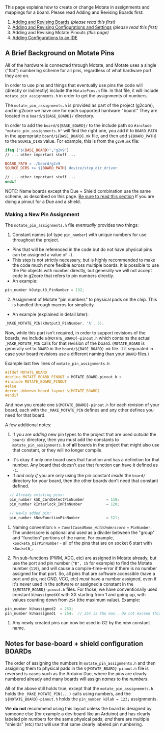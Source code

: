 This page explains how to create or change Motate in assignments and mappings for a board. Please read Adding and Revising Boards first:

1. [Adding and Revising Boards](Adding-and-Revising-Boards) _(please read this first)_
1. [Adding and Revising Configurations and Settings](Adding-and-Revising-Configurations-and-Settings) _(please read this first)_
1. Adding and Revising Motate Pinouts _(this page)_
1. [Adding Configurations to an IDE](Adding-Configurations-to-an-IDE)

## A Brief Background on Motate Pins

All of the hardware is connected through Motate, and Motate uses a single ("flat") numbering scheme for all pins, regardless of what hardware port they are on.

In order to use pins and things that eventually use pins the code will (directly or indirectly) include the `MotatePins.h` file. In that file, it will include `motate_pin_assignments.h` in order to get the assignments of numbers.

The `motate_pin_assignments.h` is provided as part of the project (g2core), and in g2core we have one for each supported hardware "board." They are located in a `board/${BASE_BOARD}/` directory.

In order to add the `board/${BASE_BOARD}/` to the include path so `#include "motate_pin_assignments.h"` will find the right one, you add it to `BOARD_PATH` in the appropriate `board/${BASE_BOARD}.mk` file, and then add `${BOARD_PATH}` to the `SOURCE_DIRS` value. For example, this is from the `g2v9.mk` file:

```makefile
ifeq ("$(BASE_BOARD)","g2v9")
// ... other important stuff ...

BOARD_PATH = ./board/g2v9
SOURCE_DIRS += ${BOARD_PATH} device/step_dir_driver

// ... other important stuff ...
endif
```

NOTE: Name boards except the Due + Shield combination use the same scheme, as described on this page. [Be sure to read this section]() If you are doing a pinout for a Due and a shield.

### Making a New Pin Assignment

The `motate_pin_assignments.h` file _eventually_ provides two things:

1. Constant names (of type `pin_number`) with unique numbers for use throughout the project.
  - Pins that will be referenced in the code but do not have physical pins can be assigned a value of `-1`.
  - This step is not strictly necessary, but is highly recommended to make the code much more flexible across multiple boards. It is possible to use the Pin objects with number directly, but generally we will not accept code in g2core that refers to pin numbers directly.
  - An example:
  ```c++
  pin_number kOutput3_PinNumber = 132;
  ```

2. Assignment of Motate "pin numbers" to physical pads on the chip. This is handled through macros for simplicity.
  - An example (explained in detail later):
  ```c++
  _MAKE_MOTATE_PIN(kOutput3_PinNumber, 'A', 5);
  ```


Now, while this part isn't required, in order to support revisions of the boards, we include `${MOTATE_BOARD}-pinout.h` which contains the actual `_MAKE_MOTATE_PIN` calls for that revision of the board. (`MOTATE_BOARD` is generally set to `BOARD` in the `board/${BASE_BOARD}.mk` file. It it separated in case your board revisions use a different naming than your `BOARD` files.)

Example last few lines of `motate_pin_assignments.h`:
```c++
#ifdef MOTATE_BOARD
#define MOTATE_BOARD_PINOUT < MOTATE_BOARD-pinout.h >
#include MOTATE_BOARD_PINOUT
#else
#error Unknown board layout $(MOTATE_BOARD)
#endif
```

And now you create one `${MOTATE_BOARD}-pinout.h` for each revision of your board, each with the `_MAKE_MOTATE_PIN` defines and any other defines you need for that board.

A few additional notes:

1. If you are *adding* new pin types to the project that are used _outside_ the `board/` directory, then you must add the constants to `motate_pin_assignments.h` of **all** boards in the project that might also use that constant, or they will no longer compile.
  - It's okay if only one board uses that function and has a definition for that number. Any board that doesn't use that function can have it defined as `-1`.
  - If _and only if_ you are only using the pin constant _inside_ the `board/` directory for your board, then the other boards don't need that constant defined.

  ```c++
    // Already existing pins:
    pin_number kSD_CardDetectPinNumber          = 119;
    pin_number kInterlock_InPinNumber           = 120;

    // Newly added pin:
    pin_number kNewFunctionPinNumber            = 121;
 ```

1. Naming convention: `k` + *`CamelCasedName_WithUnderscore`* + `PinNumber`. The underscore is optional and used as a divider between the "group" and "function" portions of the name. For example, `kSocket6_DirPinNumber` - all of the pins that are on socket 6 start with `kSocket6_`.

1.  Pin sub-functions (PWM, ADC, etc) are assigned in Motate already, but use the port and pin number (`"B", 15` for example) to find the Motate number (`119`), and will cause a compile-time-error if there is no number assigned for that port. So, all pins that are software accessible (have a port and pin, not GND, VCC, etc) *must* have a number assigned, even if it's never used in the software or assigned a constant in the `${MOTATE_BOARD}-pinout.h` files. For those, we have conventionally used constant `kUnassigned`*`XX`* with XX starting from 1 and going up, with values counting down from `254` (the maximum value). Example:
  ```c++
  pin_number kUnassigned2  = 253;
  pin_number kUnassigned1  = 254;  // 254 is the max.. Do not exceed this number
  ```

1. Any newly created pins can now be used in G2 by the new constant name.


## Notes for base-board + shield configuration BOARDs

The order of assigning the numbers in `motate_pin_assignments.h` and then assigning them to physical pads in the `${MOTATE_BOARD}-pinout.h` file is reversed is cases such as the Arduino Due, where the pins are clearly numbered already and many boards will assign _names_ to the _numbers_.

All of the above still holds true, except that the `motate_pin_assignments.h` holds the `_MAKE_MOTATE_PIN(...)` calls using numbers, and the `${MOTATE_BOARD}-pinout.h` holds the `pin_number kBlah = 123;` assignments.

We **do not** recommend using this layout unless the board is designed by someone else (for example a dev board like an Arduino) and has clearly labeled pin numbers for the same physical pads, *and* there are multiple "shields" (etc) that will use that same clearly labeled pin numbering.
